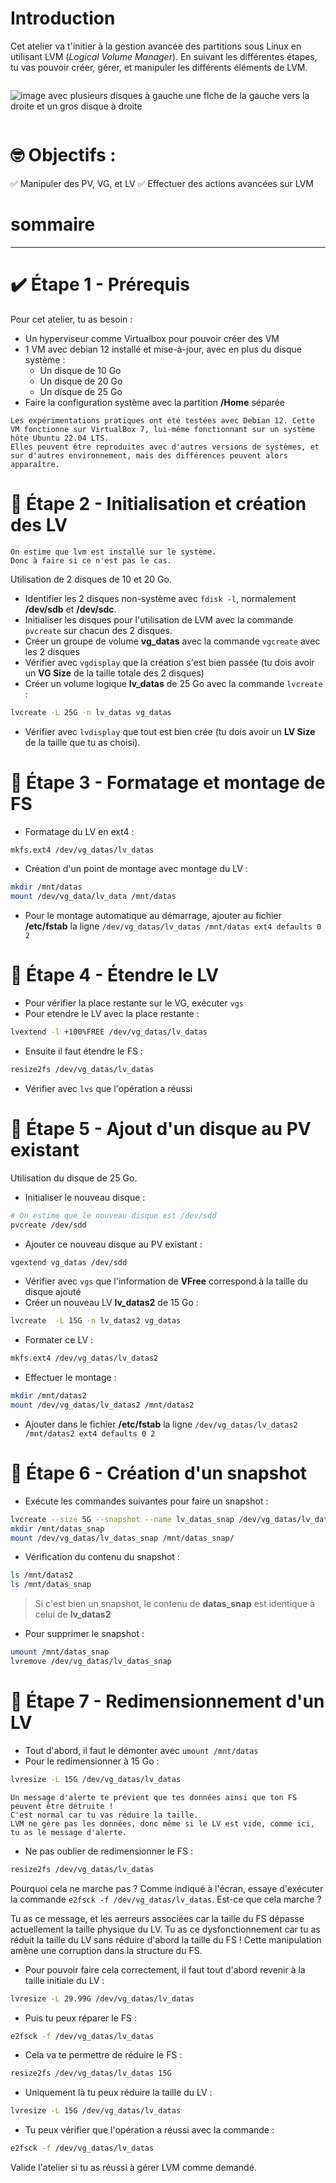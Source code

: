 # Introduction

Cet atelier va t'initier à la gestion avancée des partitions sous Linux en utilisant LVM (_Logical Volume Manager_). En suivant les différentes étapes, tu vas pouvoir créer, gérer, et manipuler les différents éléments de LVM. 

```spacer-small
```

![image avec plusieurs disques à gauche une flche de la gauche vers la droite et un gros disque à droite](https://storage.googleapis.com/quest_editor_uploads/YD8e5f75ddR5nZqkl0231muhqQjoZHm6.png)


```spacer-small
```

# 🤓 Objectifs :

✅ Manipuler des PV, VG, et LV
✅ Effectuer des actions avancées sur LVM


# sommaire


- - -

# ✔️ Étape 1 - Prérequis

Pour cet atelier, tu as besoin : 

- Un hyperviseur comme Virtualbox pour pouvoir créer des VM
- 1 VM avec debian 12 installé et mise-à-jour, avec en plus du disque système :
  - Un disque de 10 Go
  - Un disque de 20 Go
  - Un disque de 25 Go
- Faire la configuration système avec la partition **/Home** séparée


```alert-info
Les expérimentations pratiques ont été testées avec Debian 12. Cette VM fonctionne sur VirtualBox 7, lui-même fonctionnant sur un système hôte Ubuntu 22.04 LTS.
Elles peuvent être reproduites avec d'autres versions de systèmes, et sur d'autres environnement, mais des différences peuvent alors apparaître.
```

# 🔬 Étape 2 - Initialisation et création des LV

```alert-info
On estime que lvm est installé sur le système.
Donc à faire si ce n'est pas le cas.
```

Utilisation de 2 disques de 10 et 20 Go.
- Identifier les 2 disques non-système avec `fdisk -l`, normalement **/dev/sdb** et **/dev/sdc**.
- Initialiser les disques pour l'utilisation de LVM avec la commande `pvcreate` sur chacun des 2 disques.
- Créer un groupe de volume **vg_datas** avec la commande `vgcreate` avec les 2 disques
- Vérifier avec `vgdisplay` que la création s'est bien passée (tu dois avoir un **VG Size** de la taille totale des 2 disques)
- Créer un volume logique **lv_datas** de 25 Go avec la commande `lvcreate` :

```bash
lvcreate -L 25G -n lv_datas vg_datas
```
- Vérifier avec `lvdisplay` que tout est bien crée (tu dois avoir un **LV Size** de la taille que tu as choisi).

# 🔬 Étape 3 - Formatage et montage de FS

- Formatage du LV en ext4 :
```bash
mkfs.ext4 /dev/vg_datas/lv_datas
```
- Création d'un point de montage avec montage du LV :
```bash
mkdir /mnt/datas
mount /dev/vg_data/lv_data /mnt/datas
```
- Pour le montage automatique au démarrage, ajouter au fichier **/etc/fstab** la ligne `/dev/vg_datas/lv_datas /mnt/datas ext4 defaults 0 2`

# 🔬 Étape 4 - Étendre le LV

- Pour vérifier la place restante sur le VG, exécuter `vgs`
- Pour etendre le LV avec la place restante :
```bash
lvextend -l +100%FREE /dev/vg_datas/lv_datas
```
- Ensuite il faut étendre le FS :
```bash
resize2fs /dev/vg_datas/lv_datas
```
- Vérifier avec `lvs` que l'opération a réussi

# 🔬 Étape 5 - Ajout d'un disque au PV existant

Utilisation du disque de 25 Go.
- Initialiser le nouveau disque :
```bash
# On estime que le nouveau disque est /dev/sdd
pvcreate /dev/sdd
```
- Ajouter ce nouveau disque au PV existant :
```bash
vgextend vg_datas /dev/sdd
```
- Vérifier avec `vgs` que l'information de **VFree** correspond à la taille du disque ajouté
- Créer un nouveau LV **lv_datas2** de 15 Go :
```bash
lvcreate  -L 15G -n lv_datas2 vg_datas
```
- Formater ce LV :
```bash
mkfs.ext4 /dev/vg_datas/lv_datas2
```
- Effectuer le montage :
```bash
mkdir /mnt/datas2
mount /dev/vg_datas/lv_datas2 /mnt/datas2
```
- Ajouter dans le fichier **/etc/fstab** la ligne `/dev/vg_datas/lv_datas2 /mnt/datas2 ext4 defaults 0 2`

# 🔬 Étape 6 - Création d'un snapshot

- Exécute les commandes suivantes pour faire un snapshot :
```bash
lvcreate --size 5G --snapshot --name lv_datas_snap /dev/vg_datas/lv_datas2
mkdir /mnt/datas_snap
mount /dev/vg_datas/lv_datas_snap /mnt/datas_snap/
```
- Vérification du contenu du snapshot :
```bash
ls /mnt/datas2
ls /mnt/datas_snap
```
> Si c'est bien un snapshot, le contenu de **datas_snap** est identique à celui de **lv_datas2**

- Pour supprimer le snapshot :
```bash
umount /mnt/datas_snap
lvremove /dev/vg_datas/lv_datas_snap
```

# 🔬 Étape 7 - Redimensionnement d'un LV

- Tout d'abord, il faut le démonter avec `umount /mnt/datas`
- Pour le redimensionner à 15 Go :
```bash
lvresize -L 15G /dev/vg_datas/lv_datas
```
```alert-warnin
Un message d'alerte te prévient que tes données ainsi que ton FS peuvent être détruite !
C'est normal car tu vas réduire la taille.
LVM ne gère pas les données, donc même si le LV est vide, comme ici, tu as le message d'alerte.
```
- Ne pas oublier de redimensionner le FS :
```bash
resize2fs /dev/vg_datas/lv_datas
```

Pourquoi cela ne marche pas ?
Comme indiqué à l'écran, essaye d'exécuter la commande `e2fsck -f /dev/vg_datas/lv_datas`.
Est-ce que cela marche ?

Tu as ce message, et les aerreurs associées car la taille du FS dépasse actuellement la taille physique du LV.
Tu as ce dysfonctionnement car tu as réduit la taille du LV sans réduire d'abord la taille du FS ! Cette manipulation amène une corruption dans la structure du FS.

- Pour pouvoir faire cela correctement, il faut tout d'abord revenir à la taille initiale du LV :
```bash
lvresize -L 29.99G /dev/vg_datas/lv_datas
```
- Puis tu peux réparer le FS :
```bash
e2fsck -f /dev/vg_datas/lv_datas
```
- Cela va te permettre de réduire le FS :
```bash
resize2fs /dev/vg_datas/lv_datas 15G
```
- Uniquement là tu peux réduire la taille du LV :
```bash
lvresize -L 15G /dev/vg_datas/lv_datas
```
- Tu peux vérifier que l'opération a réussi avec la commande :
```bash
e2fsck -f /dev/vg_datas/lv_datas
```

Valide l'atelier si tu as réussi à gérer LVM comme demandé.